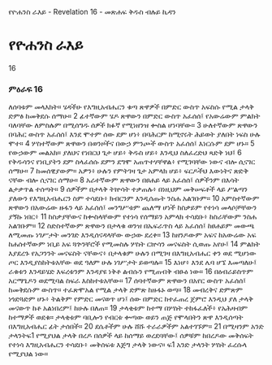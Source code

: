 ﻿
የዮሐንስ ራእይ - Revelation 16 - መጽሐፍ ቅዱስ ብሉይ ኪዳን
# የዮሐንስ ራእይ
16
### ምዕራፍ 16
 ለሰባቱም መላእክት። ሄዳችሁ የእግዚአብሔርን ቁጣ ጽዋዎች በምድር ውስጥ አፍስሱ የሚል ታላቅ ድምፅ ከመቅደሱ ሰማሁ።
2  ፊተኛውም ሄዶ ጽዋውን በምድር ውስጥ አፈሰሰ፤ የአውሬውም ምልክት ባለባቸው ለምስሉም በሚሰግዱ ሰዎች ክፉኛ የሚነዘንዝ ቍስል ሆነባቸው።
3  ሁለተኛውም ጽዋውን በባሕር ውስጥ አፈሰሰ፤ እንደ ሞተም ሰው ደም ሆነ፥ በባሕርም ከሚኖሩት ሕይወት ያለበት ነፍስ ሁሉ ሞተ።
4  ሦስተኛውም ጽዋውን በወንዞችና በውኃ ምንጮች ውስጥ አፈሰሰ፤ እነርሱም ደም ሆኑ።
5  የውኃውም መልአክ። ያለህና የነበርህ ጌታ ሆይ፥ ቅዱስ ሆይ፥ እንዲህ ስለፈረድህ ጻድቅ ነህ፤
6  የቅዱሳንና የነቢያትን ደም ስላፈሰሱ ደምን ደግሞ አጠጥተሃቸዋል፥ የሚገባቸው ነውና ብሎ ሲናገር ሰማሁ።
7  ከመሰዊያውም። አዎን፥ ሁሉን የምትገዛ ጌታ አምላክ ሆይ፥ ፍርዶችህ እውነትና ጽድቅ ናቸው ብሎ ሲናገር ሰማሁ።
8  አራተኛውም ጽዋውን በፀሐይ ላይ አፈሰሰ፤ ሰዎችንም በእሳት ልታቃጥል ተሰጣት።
9  ሰዎችም በታላቅ ትኵሳት ተቃጠሉ፥ በነዚህም መቅሠፍቶች ላይ ሥልጣን ያለውን የእግዚአብሔርን ስም ተሳደቡ፥ ክብርንም እንዲሰጡት ንስሐ አልገቡም።
10  አምስተኛውም ጽዋውን በአውሬው ዙፋን ላይ አፈሰሰ፤ መንግሥቱም ጨለማ ሆነች ከስቃይም የተነሳ መላሶቻቸውን ያኝኩ ነበር፥
11  ከስቃያቸውና ከቍስላቸውም የተነሳ የሰማይን አምላክ ተሳደቡ፥ ከስራቸውም ንስሐ አልገቡም።
12  ስድስተኛውም ጽዋውን በታላቁ ወንዝ በኤፍራጥስ ላይ አፈሰሰ፤ ከፀሐይም መውጫ ለሚመጡ ነገሥታት መንገድ እንዲሰናዳላቸው ውኃው ደረቀ።
13  ከዘንዶውም አፍና ከአውሬው አፍ ከሐሰተኛውም ነቢይ አፍ ጓጕንቸሮች የሚመስሉ ሦስት ርኵሳን መናፍስት ሲወጡ አየሁ፤
14  ምልክት እያደረጉ የአጋንንት መናፍስት ናቸውና፥ በታላቁም ሁሉን በሚገዛ በእግዚአብሔር ቀን ወደ ሚሆነው ጦር እንዲያስከትቱአቸው ወደ ዓለም ሁሉ ነገሥታት ይወጣሉ።
15  እነሆ፥ እንደ ሌባ ሆኜ እመጣለሁ፤ ራቁቱን እንዳይሄድ እፍረቱንም እንዳያዩ ነቅቶ ልብሱን የሚጠብቅ ብፁዕ ነው።
16  በዕብራይስጥም አርማጌዶን ወደሚባል ስፍራ እስከተቱአቸው።
17  ሰባተኛውም ጽዋውን በአየር ውስጥ አፈሰሰ፤ ከመቅደሱም ውስጥ። ተፈጽሞአል የሚል ታላቅ ድምጽ ከዙፋኑ ወጣ።
18  መብረቅና ድምጽም ነጎድጓድም ሆኑ፥ ትልቅም የምድር መናወጥ ሆነ፤ ሰው በምድር ከተፈጠረ ጀምሮ እንዲህ ያለ ታላቅ መናውጥ ከቶ አልነበረም፤ ከሁሉ በለጠ።
19  ታላቂቱም ከተማ በሦስት ተከፋፈለች፥ የአሕዛብም ከተማዎች ወደቁ። ታላቂቱም ባቢሎን የብርቱ ቍጣው ወይን ጠጅ የሞላበትን ጽዋ እንዲሰጣት በእግዚአብሔር ፊት ታሰበች።
20  ደሴቶችም ሁሉ ሸሹ ተራራዎችም አልተገኙም።
21  በሚዛንም አንድ ታላንትፍ1 የሚያህል ታላቅ በረዶ በሰዎች ላይ ከሰማይ ወረደባቸው፤ ሰዎቹም ከበረዶው መቅሰፍት የተነሳ እግዚአብሔርን ተሳደቡ፥ መቅሰፍቱ እጅግ ታላቅ ነውና። ፍ1 አንድ ታላንት ሦስት ፈረሱላ የሚያህል ነው። 
